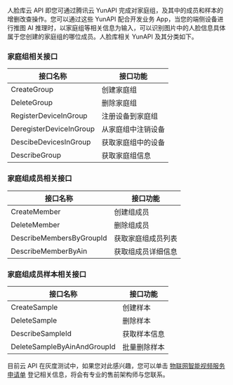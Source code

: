 
人脸库云 API 即您可通过腾讯云 YunAPI 完成对家庭组，及其中的成员和样本的增删改查操作。您可以通过这些 YunAPI 配合开发业务 App，当您的端侧设备进行推图 AI 推理时，以家庭组等相关信息为输入，可以识别图片中的人脸信息具体属于您创建的家庭组的哪位成员。人脸库相关 YunAPI 及其分类如下。

### 家庭组相关接口

| 接口名称 | 接口功能  |
|---------|---------|
| CreateGroup | 创建家庭组 | 
| DeleteGroup | 删除家庭组 | 
| RegisterDeviceInGroup	| 注册设备到家庭组 |
| DeregisterDeviceInGroup | 从家庭组中注销设备 |
| DescibeDevicesInGroup	| 获取家庭组中的设备 |
| DescribeGroup	| 获取家庭组信息 |



### 家庭组成员相关接口

| 接口名称 | 接口功能 |
|---------|---------|
| CreateMember | 创建组成员 |
| DeleteMember	| 删除组成员 |
|DescribeMembersByGroupId |	获取家庭组成员列表 |
|DescribeMemberByAin |	获取组成员详细信息|

### 家庭组成员样本相关接口

| 接口名称 | 接口功能 |
|---------|---------|
|CreateSample	|创建样本 |
|DeleteSample|	删除样本|
|DescribeSampleId	|获取样本信息|
|DeleteSampleByAinAndGroupId|	批量删除样本|

目前云 API 在灰度测试中，如果您对此感兴趣，您可以单击 [物联网智能视频服务申请单](https://cloud.tencent.com/apply/p/ozpml9a5po) 登记相关信息，将会有专业的售前架构师与您联系。


